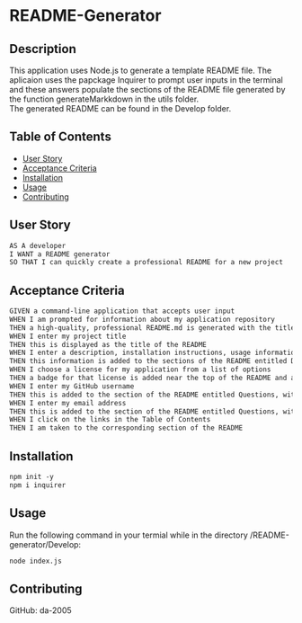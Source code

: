 # README-Generator

## Description
This application uses Node.js to generate a template README file. The aplicaion uses the papckage Inquirer to prompt user inputs in the terminal and these answers populate the sections of the README file generated by the function generateMarkkdown in the utils folder. <br />
The generated README can be found in the Develop folder.

## Table of Contents
* [User Story](#User-Story)
* [Acceptance Criteria](#Acceptance-Criteria)
* [Installation](#Installation)
* [Usage](#Usage)
* [Contributing](#Contributing)
## User Story
```md
AS A developer
I WANT a README generator
SO THAT I can quickly create a professional README for a new project
```
## Acceptance Criteria
```md
GIVEN a command-line application that accepts user input
WHEN I am prompted for information about my application repository
THEN a high-quality, professional README.md is generated with the title of my project and sections entitled Description, Table of Contents, Installation, Usage, License, Contributing, Tests, and Questions
WHEN I enter my project title
THEN this is displayed as the title of the README
WHEN I enter a description, installation instructions, usage information, contribution guidelines, and test instructions
THEN this information is added to the sections of the README entitled Description, Installation, Usage, Contributing, and Tests
WHEN I choose a license for my application from a list of options
THEN a badge for that license is added near the top of the README and a notice is added to the section of the README entitled License that explains which license the application is covered under
WHEN I enter my GitHub username
THEN this is added to the section of the README entitled Questions, with a link to my GitHub profile
WHEN I enter my email address
THEN this is added to the section of the README entitled Questions, with instructions on how to reach me with additional questions
WHEN I click on the links in the Table of Contents
THEN I am taken to the corresponding section of the README
```
## Installation
```md
npm init -y
npm i inquirer
```
## Usage
Run the following command in your termial while in the directory /README-generator/Develop:
```md
node index.js
```
## Contributing
GitHub: da-2005
